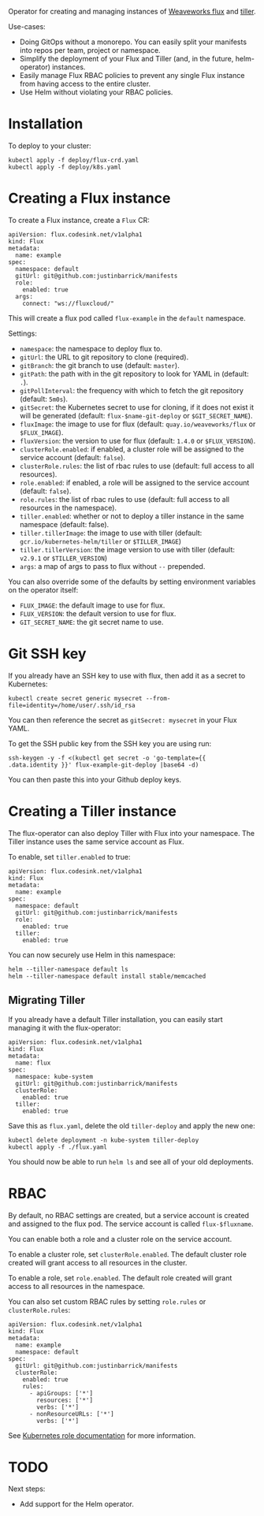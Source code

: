 Operator for creating and managing instances of [Weaveworks flux](https://github.com/weaveworks/flux) and [tiller](https://github.com/kubernetes/helm).

Use-cases:

* Doing GitOps without a monorepo. You can easily split your manifests into repos per team, project or namespace.
* Simplify the deployment of your Flux and Tiller (and, in the future, helm-operator) instances.
* Easily manage Flux RBAC policies to prevent any single Flux instance from having access to the entire cluster.
* Use Helm without violating your RBAC policies.

# Installation

To deploy to your cluster:

```
kubectl apply -f deploy/flux-crd.yaml
kubectl apply -f deploy/k8s.yaml
```

# Creating a Flux instance

To create a Flux instance, create a `Flux` CR:

```
apiVersion: flux.codesink.net/v1alpha1
kind: Flux
metadata:
  name: example
spec:
  namespace: default
  gitUrl: git@github.com:justinbarrick/manifests
  role:
    enabled: true
  args:
    connect: "ws://fluxcloud/"
```

This will create a flux pod called `flux-example` in the `default` namespace.

Settings:

* `namespace`: the namespace to deploy flux to.
* `gitUrl`: the URL to git repository to clone (required).
* `gitBranch`: the git branch to use (default: `master`).
* `gitPath`: the path with in the git repository to look for YAML in (default: `.`).
* `gitPollInterval`: the frequency with which to fetch the git repository (default: `5m0s`).
* `gitSecret`: the Kubernetes secret to use for cloning, if it does not exist it will
               be generated (default: `flux-$name-git-deploy` or `$GIT_SECRET_NAME`).
* `fluxImage`: the image to use for flux (default: `quay.io/weaveworks/flux` or `$FLUX_IMAGE`).
* `fluxVersion`: the version to use for flux (default: `1.4.0` or `$FLUX_VERSION`).
* `clusterRole.enabled`: if enabled, a cluster role will be assigned to the service
                         account (default: `false`).
* `clusterRole.rules`: the list of rbac rules to use (default: full access to all resources).
* `role.enabled`: if enabled, a role will be assigned to the service
                  account (default: `false`).
* `role.rules`: the list of rbac rules to use (default: full access to all resources in the namespace).
* `tiller.enabled`: whether or not to deploy a tiller instance in the same namespace (default: false).
* `tiller.tillerImage`: the image to use with tiller (default: `gcr.io/kubernetes-helm/tiller` or `$TILLER_IMAGE`)
* `tiller.tillerVersion`: the image version to use with tiller (default: `v2.9.1` or `$TILLER_VERSION`)
* `args`: a map of args to pass to flux without `--` prepended.

You can also override some of the defaults by setting environment variables on the
operator itself:

* `FLUX_IMAGE`: the default image to use for flux.
* `FLUX_VERSION`: the default version to use for flux.
* `GIT_SECRET_NAME`: the git secret name to use.

# Git SSH key

If you already have an SSH key to use with flux, then add it as a secret to Kubernetes:

```
kubectl create secret generic mysecret --from-file=identity=/home/user/.ssh/id_rsa
```

You can then reference the secret as `gitSecret: mysecret` in your Flux YAML.

To get the SSH public key from the SSH key you are using run:

```
ssh-keygen -y -f <(kubectl get secret -o 'go-template={{ .data.identity }}' flux-example-git-deploy |base64 -d)
```

You can then paste this into your Github deploy keys.

# Creating a Tiller instance

The flux-operator can also deploy Tiller with Flux into your namespace. The Tiller
instance uses the same service account as Flux.

To enable, set `tiller.enabled` to true:

```
apiVersion: flux.codesink.net/v1alpha1
kind: Flux
metadata:
  name: example
spec:
  namespace: default
  gitUrl: git@github.com:justinbarrick/manifests
  role:
    enabled: true
  tiller:
    enabled: true
```

You can now securely use Helm in this namespace:

```
helm --tiller-namespace default ls
helm --tiller-namespace default install stable/memcached
```

## Migrating Tiller

If you already have a default Tiller installation, you can easily start managing
it with the flux-operator:

```
apiVersion: flux.codesink.net/v1alpha1
kind: Flux
metadata:
  name: flux
spec:
  namespace: kube-system
  gitUrl: git@github.com:justinbarrick/manifests
  clusterRole:
    enabled: true
  tiller:
    enabled: true
```

Save this as `flux.yaml`, delete the old `tiller-deploy` and apply the new one:

```
kubectl delete deployment -n kube-system tiller-deploy
kubectl apply -f ./flux.yaml
```

You should now be able to run `helm ls` and see all of your old deployments.

# RBAC

By default, no RBAC settings are created, but a service account is created and assigned
to the flux pod. The service account is called `flux-$fluxname`.

You can enable both a role and a cluster role on the service account.

To enable a cluster role, set `clusterRole.enabled`. The default cluster role created
will grant access to all resources in the cluster.

To enable a role, set `role.enabled`. The default role created will grant access to all
resources in the namespace.

You can also set custom RBAC rules by setting `role.rules` or `clusterRole.rules`:

```
apiVersion: flux.codesink.net/v1alpha1
kind: Flux
metadata:
  name: example
  namespace: default
spec:
  gitUrl: git@github.com:justinbarrick/manifests
  clusterRole:
    enabled: true
    rules:
      - apiGroups: ['*']
        resources: ['*']
        verbs: ['*']
      - nonResourceURLs: ['*']
        verbs: ['*']
```

See [Kubernetes role documentation](https://kubernetes.io/docs/reference/access-authn-authz/rbac/#role-and-clusterrole) for more information.

# TODO

Next steps:

* Add support for the Helm operator.
